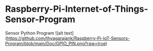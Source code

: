# Raspberry-Pi-Internet-of-Things-Sensor-Program
Sensor Python Program
![alt text] (https://github.com/thyagarajank/Raspberry-Pi-IoT-Sensors-Program/blob/main/Doc/GPIO_PIN.png?raw=true)

